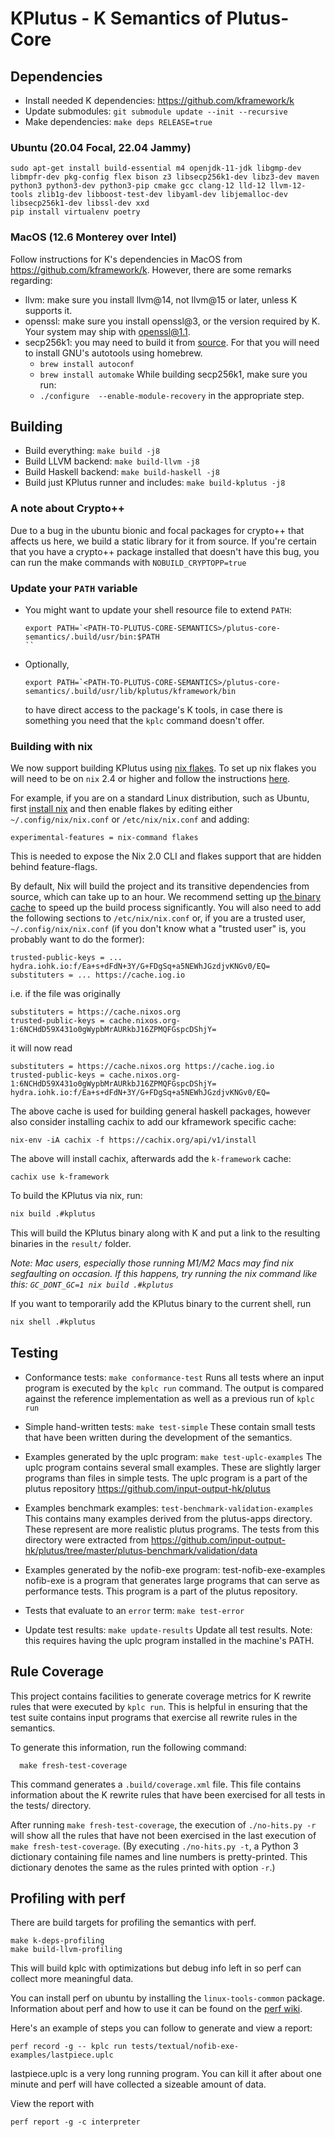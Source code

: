 KPlutus - K Semantics of Plutus-Core
====================================

Dependencies
------------

-   Install needed K dependencies: <https://github.com/kframework/k>
-   Update submodules: `git submodule update --init --recursive`
-   Make dependencies: `make deps RELEASE=true`

### Ubuntu (20.04 Focal, 22.04 Jammy)

```
sudo apt-get install build-essential m4 openjdk-11-jdk libgmp-dev libmpfr-dev pkg-config flex bison z3 libsecp256k1-dev libz3-dev maven python3 python3-dev python3-pip cmake gcc clang-12 lld-12 llvm-12-tools zlib1g-dev libboost-test-dev libyaml-dev libjemalloc-dev libsecp256k1-dev libssl-dev xxd
pip install virtualenv poetry
```

### MacOS (12.6 Monterey over Intel)

Follow instructions for K's dependencies in MacOS from <https://github.com/kframework/k>. However, there are some remarks regarding:

- llvm: make sure you install llvm@14, not llvm@15 or later, unless K supports it.
- openssl: make sure you install openssl@3, or the version required by K. Your system may ship with openssl@1.1.
- secp256k1: you may need to build it from
  [source](https://github.com/bitcoin-core/secp256k1). For that you will
  need to install GNU's autotools using homebrew.
  * `brew install autoconf`
  * `brew install automake`
  While building secp256k1, make sure you run:
  * `./configure  --enable-module-recovery`
  in the appropriate step.

Building
--------

-   Build everything: `make build -j8`
-   Build LLVM backend: `make build-llvm -j8`
-   Build Haskell backend: `make build-haskell -j8`
-   Build just KPlutus runner and includes: `make build-kplutus -j8`

### A note about Crypto++

Due to a bug in the ubuntu bionic and focal packages for crypto++ that affects us here, we build a static library for it from source.
If you're certain that you have a crypto++ package installed that doesn't have this bug, you can run the make commands with `NOBUILD_CRYPTOPP=true`

### Update your `PATH` variable

- You might want to update your shell resource file to extend `PATH`:
  ```shell
  export PATH=`<PATH-TO-PLUTUS-CORE-SEMANTICS>/plutus-core-semantics/.build/usr/bin:$PATH
  ``

- Optionally,
  ```shell
  export PATH=`<PATH-TO-PLUTUS-CORE-SEMANTICS>/plutus-core-semantics/.build/usr/lib/kplutus/kframework/bin
  ```
  to have direct access to the package's K tools, in case there is
  something you need that the `kplc` command doesn't offer.
  
  
### Building with nix

We now support building KPlutus using [nix flakes](https://nixos.wiki/wiki/Flakes).
To set up nix flakes you will need to be on `nix` 2.4 or higher and follow the instructions [here](https://nixos.wiki/wiki/Flakes).

For example, if you are on a standard Linux distribution, such as Ubuntu, first [install nix](https://nixos.org/download.html#download-nix)
and then enable flakes by editing either `~/.config/nix/nix.conf` or `/etc/nix/nix.conf` and adding:

```
experimental-features = nix-command flakes
```

This is needed to expose the Nix 2.0 CLI and flakes support that are hidden behind feature-flags.


By default, Nix will build the project and its transitive dependencies from
source, which can take up to an hour. We recommend setting up
[the binary cache](https://app.cachix.org/cache/kore) to speed up the build
process significantly. You will also need to add the following sections to `/etc/nix/nix.conf` or, if you are a trusted user, `~/.config/nix/nix.conf` (if you don't know what a "trusted user" is, you probably want to do the former):

```
trusted-public-keys = ... hydra.iohk.io:f/Ea+s+dFdN+3Y/G+FDgSq+a5NEWhJGzdjvKNGv0/EQ=
substituters = ... https://cache.iog.io
```

i.e. if the file was originally

```
substituters = https://cache.nixos.org
trusted-public-keys = cache.nixos.org-1:6NCHdD59X431o0gWypbMrAURkbJ16ZPMQFGspcDShjY=
```

it will now read

```
substituters = https://cache.nixos.org https://cache.iog.io
trusted-public-keys = cache.nixos.org-1:6NCHdD59X431o0gWypbMrAURkbJ16ZPMQFGspcDShjY= hydra.iohk.io:f/Ea+s+dFdN+3Y/G+FDgSq+a5NEWhJGzdjvKNGv0/EQ=
```

The above cache is used for building general haskell packages, however also consider installing cachix to add our kframework specific cache:

```
nix-env -iA cachix -f https://cachix.org/api/v1/install
```

The above will install cachix, afterwards add the `k-framework` cache:

```
cachix use k-framework
```

To build the KPlutus via nix, run:

```bash
nix build .#kplutus
```

This will build the KPlutus binary along with K and put a link to the resulting binaries in the `result/` folder.


_Note: Mac users, especially those running M1/M2 Macs may find nix segfaulting on occasion. If this happens, try running the nix command like this: `GC_DONT_GC=1 nix build .#kplutus`_ 


If you want to temporarily add the KPlutus binary to the current shell, run

```bash
nix shell .#kplutus
```

Testing
-------

-   Conformance tests: `make conformance-test`
    Runs all tests where an input program is executed by the `kplc run` command.
    The output is compared against the reference implementation as well as a previous run of `kplc run`

-   Simple hand-written tests: `make test-simple`
    These contain small tests that have been written during the development of the semantics.

-   Examples generated by the uplc program: `make test-uplc-examples`
    The uplc program contains several small examples. These are slightly larger programs than files in simple tests.
    The uplc program is a part of the plutus repository https://github.com/input-output-hk/plutus

-   Examples benchmark examples: `test-benchmark-validation-examples`
    This contains many examples derived from the plutus-apps directory. These represent are more realistic plutus programs.
    The tests from this directory were extracted from https://github.com/input-output-hk/plutus/tree/master/plutus-benchmark/validation/data

-   Examples generated by the nofib-exe program: test-nofib-exe-examples
    nofib-exe is a program that generates large programs that can serve as performance tests.
    This program is a part of the plutus repository.

-   Tests that evaluate to an `error` term: `make test-error`

-   Update test results: `make update-results`
    Update all test results. Note: this requires having the uplc program installed in the machine's PATH.

Rule Coverage
-------------

This project contains facilities to generate coverage metrics for K rewrite rules that were executed by `kplc run`.
This is helpful in ensuring that the test suite contains input programs that exercise all rewrite rules in the semantics.

To generate this information, run the following command:

```
  make fresh-test-coverage
```

This command generates a `.build/coverage.xml` file. This file contains information about the K
rewrite rules that have been exercised for all tests in the tests/ directory.

After running `make fresh-test-coverage`, the execution of
`./no-hits.py -r` will show all the rules that have not been exercised
in the last execution of `make fresh-test-coverage`. (By executing
`./no-hits.py -t`, a Python 3 dictionary containing file names and
line numbers is pretty-printed. This dictionary denotes the same as the rules printed with option `-r`.)

Profiling with perf
-------------------

There are build targets for profiling the semantics with perf.

```
make k-deps-profiling
make build-llvm-profiling
```

This will build kplc with optimizations but debug info left in so perf can collect more meaningful data.

You can install perf on ubuntu by installing the `linux-tools-common` package. Information about perf and how to use it
can be found on the [perf wiki](https://perf.wiki.kernel.org/index.php/Main_Page).

Here's an example of steps you can follow to generate and view a report:
```
perf record -g -- kplc run tests/textual/nofib-exe-examples/lastpiece.uplc
```
lastpiece.uplc is a very long running program. You can kill it after about one minute and perf will have collected
a sizeable amount of data.

View the report with
```
perf report -g -c interpreter
```
